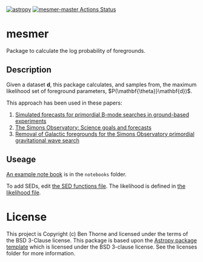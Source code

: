 [![astropy](http://img.shields.io/badge/powered%20by-AstroPy-orange.svg?style=flat)](http://www.astropy.org/)
[![mesmer-master Actions Status](https://github.com/bthorne93/mesmer/workflows/mesmer-master/badge.svg)](https://github.com/bthorne93/mesmer/actions)

# mesmer

Package to calculate the log probability of foregrounds.

## Description

Given a dataset $\mathbf{d}$, this package calculates, and samples from, the maximum 
likelihood set of foreground parameters, $P(\mathbf{\theta}}\mathbf{d})$.

This approach has been used in these papers:

1. [Simulated forecasts for primordial B-mode searches in ground-based experiments](https://arxiv.org/abs/1608.00551)
2. [The Simons Observatory: Science goals and forecasts](https://arxiv.org/abs/1808.07445)
3. [Removal of Galactic foregrounds for the Simons Observatory primordial gravitational wave search](https://arxiv.org/abs/1905.08888)

## Useage

[An example note book](notebooks/example.ipynb) is in the `notebooks` folder.

To add SEDs, edit [the SED functions file](mesmer/seds.py). The likelihood is defined in [the likelihood file](mesmer/likelihood.py).

# License

This project is Copyright (c) Ben Thorne and licensed under
the terms of the BSD 3-Clause license. This package is based upon
the [Astropy package template](https://github.com/astropy/package-template)
which is licensed under the BSD 3-clause license. See the licenses folder for
more information.
